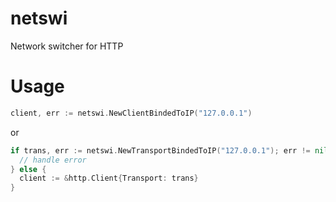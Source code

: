# netswi
Network switcher for HTTP

# Usage

```go
client, err := netswi.NewClientBindedToIP("127.0.0.1")
```
or 

```go
if trans, err := netswi.NewTransportBindedToIP("127.0.0.1"); err != nil {
  // handle error
} else {
  client := &http.Client{Transport: trans}
}
```
